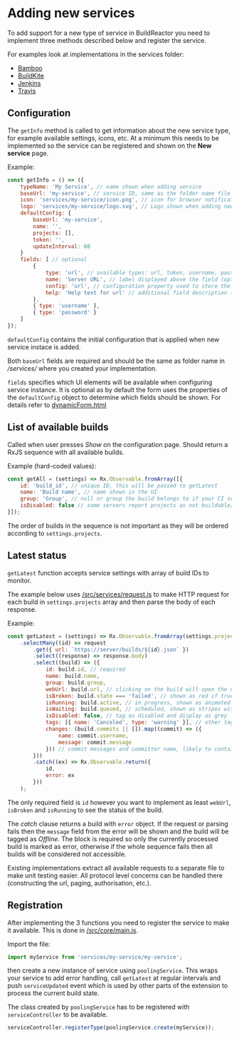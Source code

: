 Adding new services
===================
To add support for a new type of service in BuildReactor you need to implement three methods described below and register the service.

For examples look at implementations in the services folder:
- [Bamboo](../src/services/bamboo/bamboo.js)
- [BuildKite](../src/services/buildkite/buildkite.js)
- [Jenkins](../src/services/jenkins/jenkins.js)
- [Travis](../src/services/travis/travis.js)

Configuration
-------------
The `getInfo` method is called to get information about the new service type, for example available settings, icons, etc. At a minimum this needs to be implemented so the service can be registered and shown on the __New service__ page.

Example:
```js
const getInfo = () => ({
    typeName: 'My Service', // name shown when adding service
    baseUrl: 'my-service', // service ID, same as the folder name file is in
    icon: 'services/my-service/icon.png', // icon for browser notifications, /src/ is the base folder
    logo: 'services/my-service/logo.svg', // Logo shown when adding new service
    defaultConfig: {
        baseUrl: 'my-service',
        name: '',
        projects: [],
        token: '',
        updateInterval: 60
    }
    fields: [ // optional
        {
            type: 'url', // available types: url, token, username, password
            name: 'Server URL', // label displayed above the field (optional)
            config: 'url', // configuration property used to store the value (optional)
            help: 'Help text for url' // additional field description (optional)
        },
        { type: 'username' },
        { type: 'password' }
    ]
});
```

`defaultConfig` contains the initial configuration that is applied when new service instace is added.

Both `baseUrl` fields are required and should be the same as folder name in _/services/_ where you created your implementation.

`fields` specifies which UI elements will be available when configuring service instance. It is optional as by default the form uses the properties of the `defaultConfig` object to determine which fields should be shown. For details refer to [dynamicForm.html](../src/settings/service/directives/dynamicForm/dynamicForm.html)

List of available builds
------------------------

Called when user presses *Show* on the configuration page. Should return a RxJS sequence with all available builds.

Example (hard-coded values):
```js
const getAll = (settings) => Rx.Observable.fromArray([{
    id: 'build_id', // unique ID, this will be passed to getLatest
    name: 'Build name', // name shown in the UI
    group: 'Group', // null or group the build belongs to if your CI server supports it
    isDisabled: false // some servers report projects as not buildable/disabled
}]);
```
The order of builds in the sequence is not important as they will be ordered according to `settings.projects`.

Latest status
-------------

`getLatest` function accepts service settings with array of build IDs to monitor.

The example below uses [/src/services/request.js](../src/services/request.js) to make HTTP request for each build in `settings.projects` array and then parse the body of each response.

Example:
```js
const getLatest = (settings) => Rx.Observable.fromArray(settings.projects)
    .selectMany((id) => request
        .get({ url: `https://server/builds/${id}.json` })
        .select((response) => response.body)
        .select((build) => ({
            id: build.id, // required
            name: build.name,
            group: build.group,
            webUrl: build.url, // clicking on the build will open the url
            isBroken: build.state === 'failed', // shown as red if true
            isRunning: build.active, // in progress, shown as animated stripes
            isWaiting: build.queued, // scheduled, shown as stripes with no animation
            isDisabled: false, // tag as disabled and display as grey
            tags: [{ name: 'Canceled', type: 'warning' }], // other tags, type is optional (warning displayed yellow)
            changes: (build.commits || []).map((commit) => ({
                name: commit.username,
                message: commit.message
            })) // commit messages and committer name, likely to contain only one element
        }))
        .catch((ex) => Rx.Observable.return({
            id,
            error: ex
        }))
    );
```

The only required field is `id` however you want to implement as least `webUrl`, `isBroken` and `isRunning` to see the status of the build.

The _catch_ clause returns a build with `error` object. If the request or parsing fails then the `message` field from the error will be shown and the build will be tagged as *Offline*. The block is required so only the currently processed build is marked as error, otherwise if the whole sequence fails then all builds will be considered not accessible.

Existing implementations extract all available requests to a separate file to make unit testing easier. All protocol level concerns can be handled there (constructing the url, paging, authorisation, etc.).

Registration
------------

After implementing the 3 functions you need to register the service to make it available. This is done in [/src/core/main.js](../src/core/main.js).

Import the file:
```js
import myService from 'services/my-service/my-service';
```

then create a new instance of service using `poolingService`. This wraps your service to add error handling, call `getLatest` at regular intervals and push `serviceUpdated` event which is used by other parts of the extension to process the current build state.

The class created by `poolingService` has to be registered with `serviceController` to be available.

```js
serviceController.registerType(poolingService.create(myService));
```
